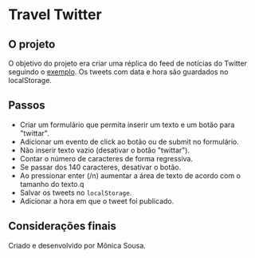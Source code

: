 # Travel Twitter

## O projeto

O objetivo do projeto era criar uma réplica do feed de notícias do Twitter seguindo o [exemplo](https://media.giphy.com/media/3ov9jP4RIGQCUQOScg/giphy.gif). 
Os tweets com data e hora são guardados no localStorage. 

## Passos

- Criar um formulário que permita inserir um texto e um botão para "twittar".
- Adicionar um evento de click ao botão ou de submit no formulário.
- Não inserir texto vazio (desativar o botão "twittar").
- Contar o número de caracteres de forma regressiva.
- Se passar dos 140 caracteres, desativar o botão.
- Ao pressionar enter (/n) aumentar a área de texto de acordo com o tamanho do texto.q
- Salvar os tweets no `localStorage`.
- Adicionar a hora em que o tweet foi publicado.

## Considerações finais

Criado e desenvolvido por Mônica Sousa. 

